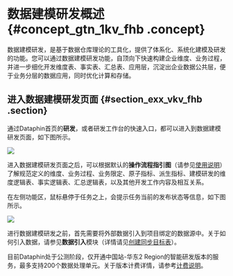 # 数据建模研发概述 {#concept_gtn_1kv_fhb .concept}

数据建模研发，是基于数据仓库理论的工具化，提供了体系化、系统化建模及研发的功能。您可以通过数据建模研发功能，自顶向下快速构建企业维度、业务过程，并进一步细化开发维度表、事实表、汇总表、应用层，沉淀出企业数据公共层，便于业务分层的数据应用，同时优化计算和存储。

## 进入数据建模研发页面 {#section_exx_vkv_fhb .section}

通过Dataphin首页的**研发**，或者研发工作台的快速入口，都可以进入到数据建模研发页面，如下图所示。

![](http://static-aliyun-doc.oss-cn-hangzhou.aliyuncs.com/assets/img/150430/156134651141858_zh-CN.png)

进入数据建模研发页面之后，可以根据默认的**操作流程指引图**（请参见[使用说明](intl.zh-CN/用户指南/研发页面概览.md#section_sr2_j1k_dhb)）了解规范定义的维度、业务过程、业务限定、原子指标、派生指标、建模研发的维度逻辑表、事实逻辑表、汇总逻辑表，以及其他开发工作内容及相互关系。

在左侧功能区，鼠标悬停于任务之上，会提示任务当前的发布状态等信息，如下图所示。

![](http://static-aliyun-doc.oss-cn-hangzhou.aliyuncs.com/assets/img/150430/156134651241870_zh-CN.png)

进行数据建模研发之前，首先需要将外部数据引入到项目绑定的数据源中。关于如何引入数据，请参见**数据引入**模块（详情请见[创建同步目标表](intl.zh-CN/用户指南/数据引入/创建同步目标表.md#)）。

目前Dataphin处于公测阶段，仅开通中国站-华东2 Region的智能研发版本的服务，最多支持200个数据处理单元。关于版本计费详情，请参考[计费说明](../../../../intl.zh-CN/产品定价/计费说明.md#)。

